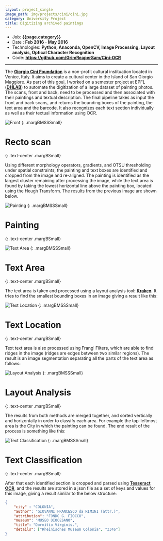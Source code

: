 ```yaml
---
layout: project_single
image_path: img/projects/cini/cini.jpg
category: University Project
title: Digitizing archived paintings
---
```


* Job: **{{page.category}}**
* Date : **Feb 2016 - May 2016**
* Technologies: **Python, Anaconda, OpenCV, Image Processing, Layout analysis, Optical Character Recognition**
* Code: **<a href="https://github.com/GrimReaperSam/Cini-OCR">https://github.com/GrimReaperSam/Cini-OCR</a>**

---

The **[Giorgio Cini Foundation](http://www.cini.it/en/foundation)** is a non-profit cultural instituation located in Venice, Italy.
It aims to create a cultural center in the Island of San Giorgio Maggiore. As part of this goal,
I worked on a semester project at EPFL (**[DHLAB](http://dhlab.epfl.ch)**) to automate the digitization of a large dataset of painting photos.
The scans, front and back, need to be processed and then associated with their paintings and textual description.
The final pipeline takes as input the front and back scans, and returns the bounding boxes
of the painting, the text area and the barcode. It also recognizes each text section individually as well
as their textual information using OCR.

![Front]({{base}}/img/projects/cini/front.png "Front")
{: .margBMSSSmall}
# **Recto scan**
{: .text-center .margBSmall}

Using different morphology operators, gradients, and OTSU thresholding under spatial constraints, the painting and
text boxes are identified and cropped from the image and re-aligned. The painting is identified as the largest cluster remaining after processing the image,
while the text area is found by taking the lowest horizontal line above the painting box, located using the Hough Transform. The results from the previous image are shown below.

![Painting]({{base}}/img/projects/cini/painting.png "Painting")
{: .margBMSSSmall}
# **Painting**
{: .text-center .margBSmall}

![Text Area]({{base}}/img/projects/cini/text-area.png "Text Area")
{: .margBMSSSmall}
# **Text Area**
{: .text-center .margBSmall}

The text area is taken and processed using a layout analysis tool: **[Kraken](https://github.com/mittagessen/kraken)**. It tries to find the smallest
bounding boxes in an image giving a result like this:

![Text Location]({{base}}/img/projects/cini/text-location.png "Text Location")
{: .margBMSSSmall}
# **Text Location**
{: .text-center .margBSmall}

Text text area is also processed using Frangi Filters, which are able to find ridges in the image (ridges are edges between two similar regions).
The result is an image segmentation separating all the parts of the text area as follows:

![Layout Analysis]({{base}}/img/projects/cini/layout-analysis.png "Layout Analysis")
{: .margBMSSSmall}
# **Layout Analysis**
{: .text-center .margBSmall}

The results from both methods are merged together, and sorted vertically and horizontally in order to classify each area. For example the top-leftmost area
is the City in which the painting can be found. The end result of the process is something like this:

![Text Classification]({{base}}/img/projects/cini/text-classification.png "Text Classification")
{: .margBMSSSmall}
# **Text Classification**
{: .text-center .margBSmall}

After that each identified section is cropped and parsed using **[Tesseract OCR](https://github.com/tesseract-ocr/tesseract)**, and the results are stored in a json
file as a set of keys and values for this image, giving a result similar to the below structure:

``` json
{
    "city" : "COLONIA",
    "author": "GIOVANNI FRANCESCO da RIMINI (attr.)",
    "attribution": "FONDO G. FIOCCO",
    "museum": "MUSEO DIOCESANO",
    "title": "Dormitio Virginis.",
    "details": ["Rheinisches Museum Colonia", "3346"]
}
```
